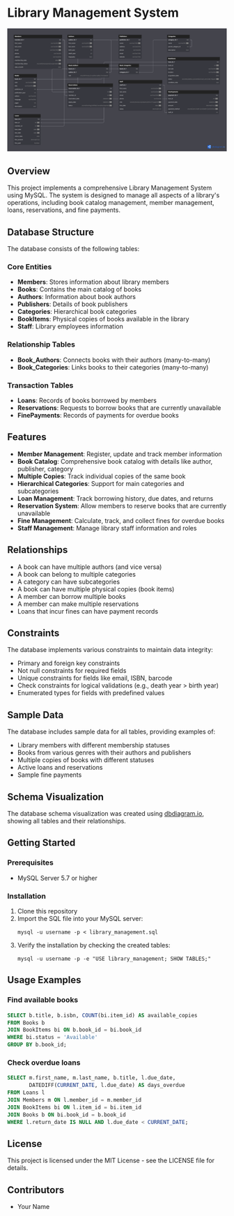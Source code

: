 # Library Management System

![Library Management System Database Diagram](Untitled.png)

## Overview
This project implements a comprehensive Library Management System using MySQL. The system is designed to manage all aspects of a library's operations, including book catalog management, member management, loans, reservations, and fine payments.

## Database Structure
The database consists of the following tables:

### Core Entities
- **Members**: Stores information about library members
- **Books**: Contains the main catalog of books
- **Authors**: Information about book authors
- **Publishers**: Details of book publishers
- **Categories**: Hierarchical book categories
- **BookItems**: Physical copies of books available in the library
- **Staff**: Library employees information

### Relationship Tables
- **Book_Authors**: Connects books with their authors (many-to-many)
- **Book_Categories**: Links books to their categories (many-to-many)

### Transaction Tables
- **Loans**: Records of books borrowed by members
- **Reservations**: Requests to borrow books that are currently unavailable
- **FinePayments**: Records of payments for overdue books

## Features
- **Member Management**: Register, update and track member information
- **Book Catalog**: Comprehensive book catalog with details like author, publisher, category
- **Multiple Copies**: Track individual copies of the same book
- **Hierarchical Categories**: Support for main categories and subcategories
- **Loan Management**: Track borrowing history, due dates, and returns
- **Reservation System**: Allow members to reserve books that are currently unavailable
- **Fine Management**: Calculate, track, and collect fines for overdue books
- **Staff Management**: Manage library staff information and roles

## Relationships
- A book can have multiple authors (and vice versa)
- A book can belong to multiple categories
- A category can have subcategories
- A book can have multiple physical copies (book items)
- A member can borrow multiple books
- A member can make multiple reservations
- Loans that incur fines can have payment records

## Constraints
The database implements various constraints to maintain data integrity:
- Primary and foreign key constraints
- Not null constraints for required fields
- Unique constraints for fields like email, ISBN, barcode
- Check constraints for logical validations (e.g., death year > birth year)
- Enumerated types for fields with predefined values

## Sample Data
The database includes sample data for all tables, providing examples of:
- Library members with different membership statuses
- Books from various genres with their authors and publishers
- Multiple copies of books with different statuses
- Active loans and reservations
- Sample fine payments

## Schema Visualization
The database schema visualization was created using [dbdiagram.io](https://dbdiagram.io/), showing all tables and their relationships.

## Getting Started

### Prerequisites
- MySQL Server 5.7 or higher

### Installation
1. Clone this repository
2. Import the SQL file into your MySQL server:
   ```
   mysql -u username -p < library_management.sql
   ```
3. Verify the installation by checking the created tables:
   ```
   mysql -u username -p -e "USE library_management; SHOW TABLES;"
   ```

## Usage Examples

### Find available books
```sql
SELECT b.title, b.isbn, COUNT(bi.item_id) AS available_copies
FROM Books b
JOIN BookItems bi ON b.book_id = bi.book_id
WHERE bi.status = 'Available'
GROUP BY b.book_id;
```

### Check overdue loans
```sql
SELECT m.first_name, m.last_name, b.title, l.due_date, 
       DATEDIFF(CURRENT_DATE, l.due_date) AS days_overdue
FROM Loans l
JOIN Members m ON l.member_id = m.member_id
JOIN BookItems bi ON l.item_id = bi.item_id
JOIN Books b ON bi.book_id = b.book_id
WHERE l.return_date IS NULL AND l.due_date < CURRENT_DATE;
```

## License
This project is licensed under the MIT License - see the LICENSE file for details.

## Contributors
- Your Name
